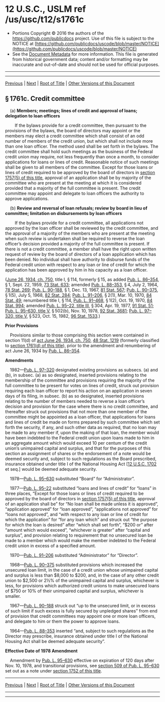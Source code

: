 ---
---

# 12 U.S.C., USLM ref /us/usc/t12/s1761c

* Portions Copyright © 2016 the authors of the https://github.com/publicdocs project.
  Use of this file is subject to the NOTICE at [https://github.com/publicdocs/uscode/blob/master/NOTICE](https://github.com/publicdocs/uscode/blob/master/NOTICE)
* See the [Document Metadata](././../../../../..//README.md) for more information.
  This file is generated from historical government data; content and/or formatting may be inaccurate and out-of-date and should not be used for official purposes.

----------
----------

[Previous](./../../../../..//us/usc/t12/ch14/schI/m__us_usc_t12_s1761b.md) | [Next](./../../../../..//us/usc/t12/ch14/schI/m__us_usc_t12_s1761d.md) | [Root of Title](./../../../../../) | [Other Versions of this Document](https://publicdocs.github.io/go/links?ns=uslm&ref=%2Fus%2Fusc%2Ft12%2Fs1761c)

## § 1761c. Credit committee

    (a) __Members; meetings; lines of credit and approval of loans; delegation to loan officers__ 

        If the bylaws provide for a credit committee, then pursuant to the provisions of the bylaws, the board of directors may appoint or the members may elect a credit committee which shall consist of an odd number of members of the credit union, but which shall not include more than one loan officer. The method used shall be set forth in the bylaws. The credit committee shall hold such meetings as the business of the Federal credit union may require, not less frequently than once a month, to consider applications for loans or lines of credit. Reasonable notice of such meetings shall be given to all members of the committee. Except for those loans or lines of credit required to be approved by the board of directors in [section 1757(5) of this title][/us/usc/t12/s1757/5], approval of an application shall be by majority of the committee who are present at the meeting at which it is considered provided that a majority of the full committee is present. The credit committee may appoint and delegate to loan officers the authority to approve applications.

    (b) __Review and reversal of loan refusals; review by board in lieu of committee; limitation on disbursements by loan officers__ 

        If the bylaws provide for a credit committee, all applications not approved by the loan officer shall be reviewed by the credit committee, and the approval of a majority of the members who are present at the meeting when such review is undertaken shall be required to reverse the loan officer’s decision provided a majority of the full committee is present. If there is not a credit committee, a member shall have the right upon written request of review by the board of directors of a loan application which has been denied. No individual shall have authority to disburse funds of the Federal credit union with respect to any loan or line of credit for which the application has been approved by him in his capacity as a loan officer.

([June 26, 1934, ch. 750][/us/act/1934-06-26/ch750], title I, § 114, formerly § 15, as added [Pub. L. 86–354][/us/pl/86/354], § 1, Sept. 22, 1959, [73 Stat. 633][/us/stat/73/633]; amended [Pub. L. 88–353][/us/pl/88/353], § 4, July 2, 1964, [78 Stat. 269][/us/stat/78/269]; [Pub. L. 90–188][/us/pl/90/188], § 1, Dec. 13, 1967, [81 Stat. 567][/us/stat/81/567]; [Pub. L. 90–375][/us/pl/90/375], § 1(5), July 5, 1968, [82 Stat. 284][/us/stat/82/284]; [Pub. L. 91–206][/us/pl/91/206], § 2(1), Mar. 10, 1970, [84 Stat. 49][/us/stat/84/49]; renumbered title I, § 114, [Pub. L. 91–468][/us/pl/91/468], § 1(2), Oct. 19, 1970, [84 Stat. 994][/us/stat/84/994]; amended [Pub. L. 95–22, title III][/us/pl/95/22/tIII], § 304, Apr. 19, 1977, [91 Stat. 51][/us/stat/91/51]; [Pub. L. 95–630, title V][/us/pl/95/630/tV], § 502(b), Nov. 10, 1978, [92 Stat. 3681][/us/stat/92/3681]; [Pub. L. 97–320, title V][/us/pl/97/320/tV], § 523, Oct. 15, 1982, [96 Stat. 1533][/us/stat/96/1533].)

 __Prior Provisions__ 

    Provisions similar to those comprising this section were contained in section 11(d) of [act June 26, 1934, ch. 750][/us/act/1934-06-26/ch750], [48 Stat. 1219][/us/stat/48/1219] (formerly classified to [section 1761(d) of this title][/us/usc/t12/s1761/d]), prior to the amendment and renumbering of act June 26, 1934 by [Pub. L. 86–354][/us/pl/86/354].

 __Amendments__ 

    1982—[Pub. L. 97–320][/us/pl/97/320] designated existing provisions as subsecs. (a) and (b), in subsec. (a) as so designated, inserted provisions relating to the membership of the committee and provisions requiring the majority of the full committee to be present for votes on lines of credit, struck out provision requiring each loan officer to report his action on an application in seven days of its filing, in subsec. (b) as so designated, inserted provisions relating to the number of members needed to reverse a loan officer’s decision and provision for the case where there is no credit committee, and thereafter struck out provisions that not more than one member of the committee might be appointed as a loan officer, that applications for loans and lines of credit be made on forms prepared by such committee which set forth the security, if any, and such other data as required, that no loan may be made to any member if, upon the making of that loan, the member would have been indebted to the Federal credit union upon loans made to him in an aggregate amount which would exceed 10 per centum of the credit union’s unimpaired capital and surplus, and that for the purposes of this section an assignment of shares or the endorsement of a note would be deemed security and, subject to such regulations as the Board prescribed, insurance obtained under title I of the National Housing Act \[[12 U.S.C. 1702][/us/usc/t12/s1702] et seq.\] would be deemed adequate security.

    1978—[Pub. L. 95–630][/us/pl/95/630] substituted “Board” for “Administrator”.

    1977—[Pub. L. 95–22][/us/pl/95/22] substituted “loans and lines of credit” for “loans” in three places, “Except for those loans or lines of credit required to be approved by the board of directors in [section 1757(5) of this title][/us/usc/t12/s1757/5], approval of an application shall be” for “No loan shall be made unless it is approved”, “application approved” for “loan approved”, “applications not approved” for “loans not approved”, and “with respect to any loan or line of credit for which the application” for “for any loan which” and struck out “the purpose for which the loan is desired” after “which shall set forth”, “$200 or” after “amount which would exceed”, “whichever is greater” after “capital and surplus”, and provision relating to requirement that no unsecured loan be made to a member which would make the member indebted to the Federal credit union in excess of a specified amount.

    1970—[Pub. L. 91–206][/us/pl/91/206] substituted “Administrator” for “Director”.

    1968—[Pub. L. 90–375][/us/pl/90/375] substituted provisions which increased the unsecured loan limit, in the case of a credit union whose unimpaired capital and surplus is less than $8,000 to $200, and, in the case of any other credit union to $2,500 or 2½% of the unimpaired capital and surplus, whichever is less, for provisions which authorized credit unions to make unsecured loans of $750 or 10% of their unimpaired capital and surplus, whichever is smaller.

    1967—[Pub. L. 90–188][/us/pl/90/188] struck out “up to the unsecured limit, or in excess of such limit if such excess is fully secured by unpledged shares” from end of provision that credit committees may appoint one or more loan officers, and delegate to him or them the power to approve loans.

    1964—[Pub. L. 88–353][/us/pl/88/353] inserted “and, subject to such regulations as the Director may prescribe, insurance obtained under title I of the National Housing Act shall be deemed adequate security”.

 __Effective Date of 1978 Amendment__ 

    Amendment by [Pub. L. 95–630][/us/pl/95/630] effective on expiration of 120 days after Nov. 10, 1978, and transitional provisions, see [section 509 of Pub. L. 95–630][/us/pl/95/630/s509] set out as a note under [section 1752 of this title][/us/usc/t12/s1752].

----------

[Previous](./../../../../..//us/usc/t12/ch14/schI/m__us_usc_t12_s1761b.md) | [Next](./../../../../..//us/usc/t12/ch14/schI/m__us_usc_t12_s1761d.md) | [Root of Title](./../../../../../) | [Other Versions of this Document](https://publicdocs.github.io/go/links?ns=uslm&ref=%2Fus%2Fusc%2Ft12%2Fs1761c)

----------
----------

[/us/usc/t12/s1757/5]: https://publicdocs.github.io/go/links?ns=uslm&ref=%2Fus%2Fusc%2Ft12%2Fs1757%2F5
[/us/act/1934-06-26/ch750]: https://publicdocs.github.io/go/links?ns=uslm&ref=%2Fus%2Fact%2F1934-06-26%2Fch750
[/us/pl/86/354]: https://publicdocs.github.io/go/links?ns=uslm&ref=%2Fus%2Fpl%2F86%2F354
[/us/stat/73/633]: https://publicdocs.github.io/go/links?ns=uslm&ref=%2Fus%2Fstat%2F73%2F633
[/us/pl/88/353]: https://publicdocs.github.io/go/links?ns=uslm&ref=%2Fus%2Fpl%2F88%2F353
[/us/stat/78/269]: https://publicdocs.github.io/go/links?ns=uslm&ref=%2Fus%2Fstat%2F78%2F269
[/us/pl/90/188]: https://publicdocs.github.io/go/links?ns=uslm&ref=%2Fus%2Fpl%2F90%2F188
[/us/stat/81/567]: https://publicdocs.github.io/go/links?ns=uslm&ref=%2Fus%2Fstat%2F81%2F567
[/us/pl/90/375]: https://publicdocs.github.io/go/links?ns=uslm&ref=%2Fus%2Fpl%2F90%2F375
[/us/stat/82/284]: https://publicdocs.github.io/go/links?ns=uslm&ref=%2Fus%2Fstat%2F82%2F284
[/us/pl/91/206]: https://publicdocs.github.io/go/links?ns=uslm&ref=%2Fus%2Fpl%2F91%2F206
[/us/stat/84/49]: https://publicdocs.github.io/go/links?ns=uslm&ref=%2Fus%2Fstat%2F84%2F49
[/us/pl/91/468]: https://publicdocs.github.io/go/links?ns=uslm&ref=%2Fus%2Fpl%2F91%2F468
[/us/stat/84/994]: https://publicdocs.github.io/go/links?ns=uslm&ref=%2Fus%2Fstat%2F84%2F994
[/us/pl/95/22/tIII]: https://publicdocs.github.io/go/links?ns=uslm&ref=%2Fus%2Fpl%2F95%2F22%2FtIII
[/us/stat/91/51]: https://publicdocs.github.io/go/links?ns=uslm&ref=%2Fus%2Fstat%2F91%2F51
[/us/pl/95/630/tV]: https://publicdocs.github.io/go/links?ns=uslm&ref=%2Fus%2Fpl%2F95%2F630%2FtV
[/us/stat/92/3681]: https://publicdocs.github.io/go/links?ns=uslm&ref=%2Fus%2Fstat%2F92%2F3681
[/us/pl/97/320/tV]: https://publicdocs.github.io/go/links?ns=uslm&ref=%2Fus%2Fpl%2F97%2F320%2FtV
[/us/stat/96/1533]: https://publicdocs.github.io/go/links?ns=uslm&ref=%2Fus%2Fstat%2F96%2F1533
[/us/act/1934-06-26/ch750]: https://publicdocs.github.io/go/links?ns=uslm&ref=%2Fus%2Fact%2F1934-06-26%2Fch750
[/us/stat/48/1219]: https://publicdocs.github.io/go/links?ns=uslm&ref=%2Fus%2Fstat%2F48%2F1219
[/us/usc/t12/s1761/d]: https://publicdocs.github.io/go/links?ns=uslm&ref=%2Fus%2Fusc%2Ft12%2Fs1761%2Fd
[/us/pl/86/354]: https://publicdocs.github.io/go/links?ns=uslm&ref=%2Fus%2Fpl%2F86%2F354
[/us/pl/97/320]: https://publicdocs.github.io/go/links?ns=uslm&ref=%2Fus%2Fpl%2F97%2F320
[/us/usc/t12/s1702]: https://publicdocs.github.io/go/links?ns=uslm&ref=%2Fus%2Fusc%2Ft12%2Fs1702
[/us/pl/95/630]: https://publicdocs.github.io/go/links?ns=uslm&ref=%2Fus%2Fpl%2F95%2F630
[/us/pl/95/22]: https://publicdocs.github.io/go/links?ns=uslm&ref=%2Fus%2Fpl%2F95%2F22
[/us/usc/t12/s1757/5]: https://publicdocs.github.io/go/links?ns=uslm&ref=%2Fus%2Fusc%2Ft12%2Fs1757%2F5
[/us/pl/91/206]: https://publicdocs.github.io/go/links?ns=uslm&ref=%2Fus%2Fpl%2F91%2F206
[/us/pl/90/375]: https://publicdocs.github.io/go/links?ns=uslm&ref=%2Fus%2Fpl%2F90%2F375
[/us/pl/90/188]: https://publicdocs.github.io/go/links?ns=uslm&ref=%2Fus%2Fpl%2F90%2F188
[/us/pl/88/353]: https://publicdocs.github.io/go/links?ns=uslm&ref=%2Fus%2Fpl%2F88%2F353
[/us/pl/95/630]: https://publicdocs.github.io/go/links?ns=uslm&ref=%2Fus%2Fpl%2F95%2F630
[/us/pl/95/630/s509]: https://publicdocs.github.io/go/links?ns=uslm&ref=%2Fus%2Fpl%2F95%2F630%2Fs509
[/us/usc/t12/s1752]: https://publicdocs.github.io/go/links?ns=uslm&ref=%2Fus%2Fusc%2Ft12%2Fs1752


